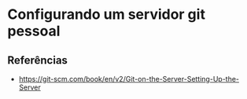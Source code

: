 # Configurando um servidor git pessoal

## Referências

- <https://git-scm.com/book/en/v2/Git-on-the-Server-Setting-Up-the-Server>
